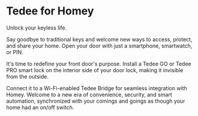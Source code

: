 # Tedee for Homey

Unlock your keyless life.

Say goodbye to traditional keys and welcome new ways to access, protect, and share your home. Open your door with just a smartphone, smartwatch, or PIN.

It's time to redefine your front door's purpose. Install a Tedee GO or Tedee PRO smart lock on the interior side of your door lock, making it invisible from the outside.

Connect it to a Wi-Fi-enabled Tedee Bridge for seamless integration with Homey. Welcome to a new era of convenience, security, and smart automation, synchronized with your comings and goings as though your home had an on/off switch.
